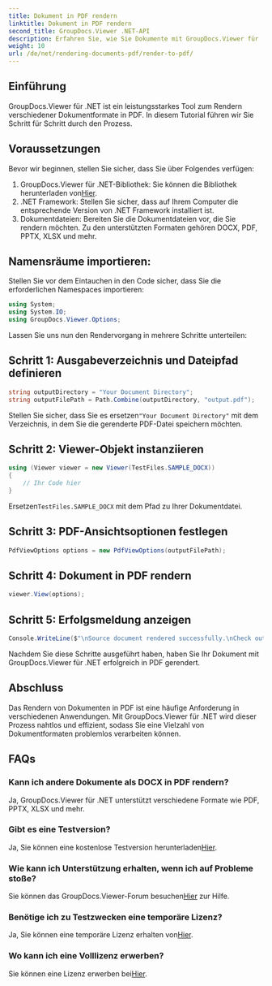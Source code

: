 ```yaml
---
title: Dokument in PDF rendern
linktitle: Dokument in PDF rendern
second_title: GroupDocs.Viewer .NET-API
description: Erfahren Sie, wie Sie Dokumente mit GroupDocs.Viewer für .NET in PDF rendern. Schritt-für-Schritt-Anleitung mit Voraussetzungen und FAQs enthalten.
weight: 10
url: /de/net/rendering-documents-pdf/render-to-pdf/
---
```

## Einführung
GroupDocs.Viewer für .NET ist ein leistungsstarkes Tool zum Rendern verschiedener Dokumentformate in PDF. In diesem Tutorial führen wir Sie Schritt für Schritt durch den Prozess.
## Voraussetzungen

Bevor wir beginnen, stellen Sie sicher, dass Sie über Folgendes verfügen:
1.  GroupDocs.Viewer für .NET-Bibliothek: Sie können die Bibliothek herunterladen von[Hier](https://releases.groupdocs.com/viewer/net/).
2. .NET Framework: Stellen Sie sicher, dass auf Ihrem Computer die entsprechende Version von .NET Framework installiert ist.
3. Dokumentdateien: Bereiten Sie die Dokumentdateien vor, die Sie rendern möchten. Zu den unterstützten Formaten gehören DOCX, PDF, PPTX, XLSX und mehr.

## Namensräume importieren:
Stellen Sie vor dem Eintauchen in den Code sicher, dass Sie die erforderlichen Namespaces importieren:
```csharp
using System;
using System.IO;
using GroupDocs.Viewer.Options;
```

Lassen Sie uns nun den Rendervorgang in mehrere Schritte unterteilen:
## Schritt 1: Ausgabeverzeichnis und Dateipfad definieren
```csharp
string outputDirectory = "Your Document Directory";
string outputFilePath = Path.Combine(outputDirectory, "output.pdf");
```
 Stellen Sie sicher, dass Sie es ersetzen`"Your Document Directory"` mit dem Verzeichnis, in dem Sie die gerenderte PDF-Datei speichern möchten.
## Schritt 2: Viewer-Objekt instanziieren
```csharp
using (Viewer viewer = new Viewer(TestFiles.SAMPLE_DOCX))
{
    // Ihr Code hier
}
```
 Ersetzen`TestFiles.SAMPLE_DOCX` mit dem Pfad zu Ihrer Dokumentdatei.
## Schritt 3: PDF-Ansichtsoptionen festlegen
```csharp
PdfViewOptions options = new PdfViewOptions(outputFilePath);
```
## Schritt 4: Dokument in PDF rendern
```csharp
viewer.View(options);
```
## Schritt 5: Erfolgsmeldung anzeigen
```csharp
Console.WriteLine($"\nSource document rendered successfully.\nCheck output in {outputDirectory}.");
```
Nachdem Sie diese Schritte ausgeführt haben, haben Sie Ihr Dokument mit GroupDocs.Viewer für .NET erfolgreich in PDF gerendert.

## Abschluss
Das Rendern von Dokumenten in PDF ist eine häufige Anforderung in verschiedenen Anwendungen. Mit GroupDocs.Viewer für .NET wird dieser Prozess nahtlos und effizient, sodass Sie eine Vielzahl von Dokumentformaten problemlos verarbeiten können.
## FAQs
### Kann ich andere Dokumente als DOCX in PDF rendern?
Ja, GroupDocs.Viewer für .NET unterstützt verschiedene Formate wie PDF, PPTX, XLSX und mehr.
### Gibt es eine Testversion?
 Ja, Sie können eine kostenlose Testversion herunterladen[Hier](https://releases.groupdocs.com/).
### Wie kann ich Unterstützung erhalten, wenn ich auf Probleme stoße?
 Sie können das GroupDocs.Viewer-Forum besuchen[Hier](https://forum.groupdocs.com/c/viewer/9) zur Hilfe.
### Benötige ich zu Testzwecken eine temporäre Lizenz?
 Ja, Sie können eine temporäre Lizenz erhalten von[Hier](https://purchase.groupdocs.com/temporary-license/).
### Wo kann ich eine Volllizenz erwerben?
 Sie können eine Lizenz erwerben bei[Hier](https://purchase.groupdocs.com/buy).